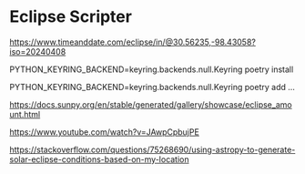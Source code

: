 # Eclipse Scripter

https://www.timeanddate.com/eclipse/in/@30.56235,-98.43058?iso=20240408


PYTHON_KEYRING_BACKEND=keyring.backends.null.Keyring poetry install

PYTHON_KEYRING_BACKEND=keyring.backends.null.Keyring poetry add ...


https://docs.sunpy.org/en/stable/generated/gallery/showcase/eclipse_amount.html

https://www.youtube.com/watch?v=JAwpCpbujPE

https://stackoverflow.com/questions/75268690/using-astropy-to-generate-solar-eclipse-conditions-based-on-my-location